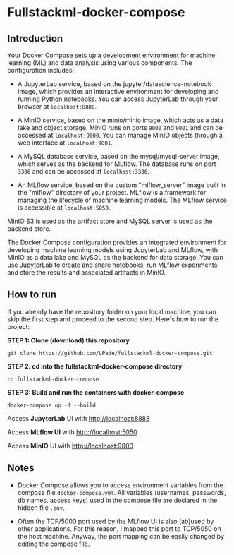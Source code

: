 # Fullstackml-docker-compose
## Introduction
Your Docker Compose sets up a development environment for machine learning (ML) and data analysis using various components. The configuration includes:

- A JupyterLab service, based on the jupyter/datascience-notebook image, which provides an interactive environment for developing and running Python notebooks. You can access JupyterLab through your browser at `localhost:8888`.

- A MinIO service, based on the minio/minio image, which acts as a data lake and object storage. MinIO runs on ports `9000` and `9001` and can be accessed at `localhost:9000`. You can manage MinIO objects through a web interface at `localhost:9001`.

- A MySQL database service, based on the mysql/mysql-server image, which serves as the backend for MLflow. The database runs on port `3306` and can be accessed at `localhost:3306`.

- An MLflow service, based on the custom "mlflow_server" image built in the "mlflow" directory of your project. MLflow is a framework for managing the lifecycle of machine learning models. The MLflow service is accessible at `localhost:5050`.

MinIO S3 is used as the artifact store and MySQL server is used as the backend store.

The Docker Compose configuration provides an integrated environment for developing machine learning models using JupyterLab and MLflow, with MinIO as a data lake and MySQL as the backend for data storage. You can use JupyterLab to create and share notebooks, run MLflow experiments, and store the results and associated artifacts in MinIO.

## How to run
If you already have the repository folder on your local machine, you can skip the first step and proceed to the second step. Here's how to run the project:


**STEP 1: Clone (download) this repository**


`git clone https://github.com/LPede/fullstackml-docker-compose.git`

**STEP 2: cd into the fullstackml-docker-compose directory**

`cd fullstackml-docker-compose`

**STEP 3: Build and run the containers with docker-compose**

`docker-compose up -d --build`

Access **JupyterLab** UI with [http://localhost:8888](http://localhost:8888)

Access **MLflow UI** with [http://localhost:5050](http://localhost:5050)

Access **MinIO** UI with [http://localhost:9000](http://localhost:9000)

## Notes

- Docker Compose allows you to access environment variables from the compose file `docker-compose.yml`. All variables (usernames, passwords, db names, access keys) used in the compose file are declared in the hidden file `.env`.

- Often the TCP/5000 port used by the MLflow UI is also (ab)used by other applications. For this reason, I mapped this port to TCP/5050 on the host machine. Anyway, the port mapping can be easily changed by editing the compose file.
